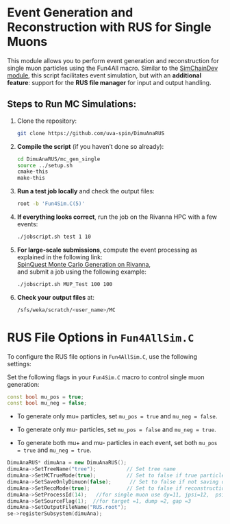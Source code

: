 # Event Generation and Reconstruction with RUS for Single Muons

This module allows you to perform event generation and reconstruction for single muon particles using the Fun4All macro. Similar to the [SimChainDev module](https://github.com/E1039-Collaboration/e1039-analysis/tree/master/SimChainDev), this script facilitates event simulation, but with an **additional feature**: support for the **RUS file manager** for input and output handling.


## Steps to Run MC Simulations:
1. Clone the repository:
    ```bash
   git clone https://github.com/uva-spin/DimuAnaRUS 

2. **Compile the script** (if you haven’t done so already):
    ```bash
    cd DimuAnaRUS/mc_gen_single 
    source ../setup.sh    
    cmake-this
    make-this
    ```
3. **Run a test job locally** and check the output files:
    ```bash
    root -b 'Fun4Sim.C(5)'
    ```
4. **If everything looks correct**, run the job on the Rivanna HPC with a few events:
    ```bash
    ./jobscript.sh test 1 10
    ```
5. **For large-scale submissions**, compute the event processing as explained in the following link:  
   [SpinQuest Monte Carlo Generation on Rivanna](https://confluence.admin.virginia.edu/display/twist/SpinQuest+Monte+Carlo+Generation+on+Rivanna),  
   and submit a job using the following example:
    ```bash
    ./jobscript.sh MUP_Test 100 100
    ```
6. **Check your output files** at:
    ```bash
    /sfs/weka/scratch/<user_name>/MC

# RUS File Options in `Fun4AllSim.C`

To configure the RUS file options in `Fun4AllSim.C`, use the following settings:

Set the following flags in your `Fun4Sim.C` macro to control single muon generation:

```cpp
const bool mu_pos = true;
const bool mu_neg = false;
```

- To generate only mu+ particles, set `mu_pos = true` and `mu_neg = false`.

- To generate only mu- particles, set `mu_pos = false` and `mu_neg = true`.

- To generate both mu+ and mu- particles in each event, set both `mu_pos = true` and `mu_neg = true`.


```cpp
DimuAnaRUS* dimuAna = new DimuAnaRUS();
dimuAna->SetTreeName("tree");          // Set tree name
dimuAna->SetMCTrueMode(true);          // Set to false if true particle info is not needed
dimuAna->SetSaveOnlyDimuon(false);      // Set to false if not saving dimuons
dimuAna->SetRecoMode(true);            // Set to false if reconstruction is not needed
dimuAna->SetProcessId(14);   //for single muon use dy=11, jpsi=12,  psi'=13, single muon =14
dimuAna->SetSourceFlag(1);  //for target =1, dump =2, gap =3
dimuAna->SetOutputFileName("RUS.root");
se->registerSubsystem(dimuAna);

